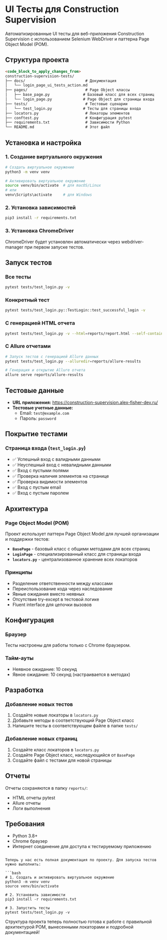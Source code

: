 # UI Тесты для Construction Supervision

Автоматизированные UI тесты для веб-приложения Construction Supervision с использованием Selenium WebDriver и паттерна Page Object Model (POM).

## Структура проекта

```markdown:/Users/sergeymac/dev/PG/construction-supervision-tests/README.md
<code_block_to_apply_changes_from>
construction-supervision-tests/
├── docs/                           # Документация
│   └── login_page_ui_tests_action.md
├── pages/                          # Page Object классы
│   ├── base_page.py               # Базовый класс для всех страниц
│   └── login_page.py              # Page Object для страницы входа
├── tests/                          # Тестовые сценарии
│   └── test_login.py              # Тесты для страницы входа
├── locators.py                     # Локаторы элементов
├── conftest.py                     # Конфигурация pytest
├── requirements.txt                # Зависимости Python
└── README.md                       # Этот файл
```

## Установка и настройка

### 1. Создание виртуального окружения

```bash
# Создать виртуальное окружение
python3 -m venv venv

# Активировать виртуальное окружение
source venv/bin/activate  # для macOS/Linux
# или
venv\Scripts\activate     # для Windows
```

### 2. Установка зависимостей

```bash
pip3 install -r requirements.txt
```

### 3. Установка ChromeDriver

ChromeDriver будет установлен автоматически через webdriver-manager при первом запуске тестов.

## Запуск тестов

### Все тесты
```bash
pytest tests/test_login.py -v
```

### Конкретный тест
```bash
pytest tests/test_login.py::TestLogin::test_successful_login -v
```

### С генерацией HTML отчета
```bash
pytest tests/test_login.py -v --html=reports/report.html --self-contained-html
```

### С Allure отчетами
```bash
# Запуск тестов с генерацией Allure данных
pytest tests/test_login.py --alluredir=reports/allure-results

# Генерация и открытие Allure отчета
allure serve reports/allure-results
```

## Тестовые данные

- **URL приложения:** https://construction-supervision.alex-fisher-dev.ru/
- **Тестовые учетные данные:**
  - Email: `test@example.com`
  - Пароль: `password`

## Покрытие тестами

### Страница входа (`test_login.py`)
- ✅ Успешный вход с валидными данными
- ✅ Неуспешный вход с невалидными данными
- ✅ Вход с пустыми полями
- ✅ Проверка наличия элементов на странице
- ✅ Проверка видимости элементов
- ✅ Вход с пустым email
- ✅ Вход с пустым паролем

## Архитектура

### Page Object Model (POM)
Проект использует паттерн Page Object Model для лучшей организации и поддержки тестов:

- **`BasePage`** - базовый класс с общими методами для всех страниц
- **`LoginPage`** - специализированный класс для страницы входа
- **`locators.py`** - централизованное хранение всех локаторов

### Принципы
- Разделение ответственности между классами
- Переиспользование кода через наследование
- Явные ожидания вместо неявных
- Отсутствие try-except в тестовой логике
- Fluent interface для цепочки вызовов

## Конфигурация

### Браузер
Тесты настроены для работы только с Chrome браузером.

### Тайм-ауты
- Неявное ожидание: 10 секунд
- Явное ожидание: 10 секунд (настраивается в методах)

## Разработка

### Добавление новых тестов
1. Создайте новые локаторы в `locators.py`
2. Добавьте методы в соответствующий Page Object класс
3. Напишите тесты в соответствующем файле в папке `tests/`

### Добавление новых страниц
1. Создайте класс локаторов в `locators.py`
2. Создайте Page Object класс, наследующийся от `BasePage`
3. Создайте файл с тестами для новой страницы

## Отчеты

Отчеты сохраняются в папку `reports/`:
- HTML отчеты pytest
- Allure отчеты
- Логи выполнения

## Требования

- Python 3.8+
- Chrome браузер
- Интернет соединение для доступа к тестируемому приложению
```

Теперь у нас есть полная документация по проекту. Для запуска тестов нужно выполнить:

```bash
# 1. Создать и активировать виртуальное окружение
python3 -m venv venv
source venv/bin/activate

# 2. Установить зависимости
pip3 install -r requirements.txt

# 3. Запустить тесты
pytest tests/test_login.py -v
```

Структура проекта теперь полностью готова к работе с правильной архитектурой POM, вынесенными локаторами и подробной документацией!
